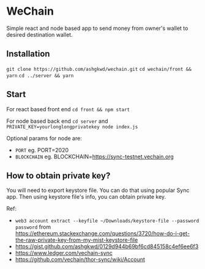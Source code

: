 # WeChain

Simple react and node based app to send money from owner's wallet to desired destination wallet.

## Installation

`git clone https://github.com/ashgkwd/wechain.git`
`cd wechain/front && yarn`
`cd ../server && yarn`

## Start

For react based front end `cd front && npm start`

For node based back end `cd server` and
`PRIVATE_KEY=yourlonglongprivatekey node index.js`

Optional params for node are:

- `PORT` eg. PORT=2020
- `BLOCKCHAIN` eg. BLOCKCHAIN=https://sync-testnet.vechain.org

## How to obtain private key?

You will need to export keystore file. You can do that using popular Sync app. Then using keystore file's info, you can obtain private key.

Ref:

- `web3 account extract --keyfile ~/Downloads/keystore-file --password password` from https://ethereum.stackexchange.com/questions/3720/how-do-i-get-the-raw-private-key-from-my-mist-keystore-file
- https://gist.github.com/ashgkwd/0129d944b69bf6cd845158c4ef6ee6f3
- https://www.ledger.com/vechain-sync
- https://github.com/vechain/thor-sync/wiki/Account
